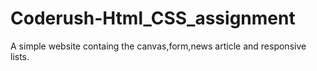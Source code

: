 # Coderush-Html_CSS_assignment
A simple website containg the canvas,form,news article and responsive lists.
